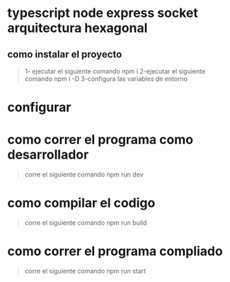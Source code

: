 # typescript node express socket arquitectura hexagonal
## como instalar el proyecto
> 1- ejecutar el siguiente comando npm i 
> 2-ejecutar el siguiente comando npm i -D 
> 3-configura las variables de entorno
# configurar 

# como correr el programa como desarrollador
>  corre el siguiente comando npm run dev  


# como compilar el codigo 
> corre el siguiente comando npm run build

# como correr el programa compliado
>corre el siguiente comando npm run start